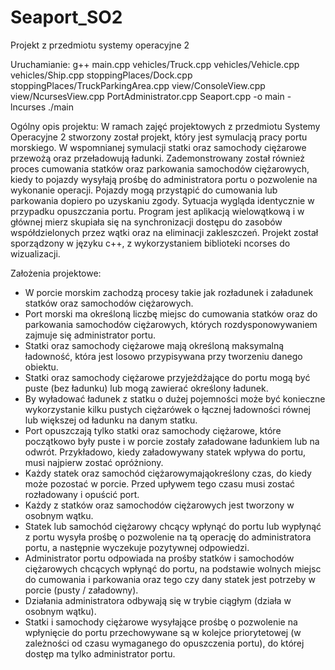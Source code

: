 # Seaport_SO2
Projekt z przedmiotu systemy operacyjne 2

Uruchamianie:
g++ main.cpp vehicles/Truck.cpp vehicles/Vehicle.cpp vehicles/Ship.cpp stoppingPlaces/Dock.cpp stoppingPlaces/TruckParkingArea.cpp view/ConsoleView.cpp view/NcursesView.cpp PortAdministrator.cpp Seaport.cpp -o main -lncurses
./main

Ogólny opis projektu:
W ramach zajęć projektowych z przedmiotu Systemy Operacyjne 2 stworzony został projekt, który jest symulacją pracy portu morskiego. W wspomnianej symulacji statki oraz samochody ciężarowe przewożą oraz przeładowują ładunki. Zademonstrowany został również proces cumowania statków oraz parkowania samochodów ciężarowych, kiedy to pojazdy wysyłają prośbę do administratora portu o pozwolenie na wykonanie operacji. Pojazdy mogą przystąpić do cumowania lub parkowania dopiero po uzyskaniu zgody. Sytuacja wygląda identycznie w przypadku opuszczania portu. Program jest aplikacją wielowątkową i w głównej mierz skupiała się na synchronizacji dostępu do zasobów współdzielonych przez wątki oraz na eliminacji zakleszczeń. Projekt został sporządzony w języku c++, z wykorzystaniem biblioteki ncorses do wizualizacji.

Założenia projektowe:
+	W porcie morskim zachodzą procesy takie jak rozładunek i załadunek statków oraz samochodów ciężarowych.
+	Port morski ma określoną liczbę miejsc do cumowania statków oraz do parkowania samochodów ciężarowych, których rozdysponowywaniem zajmuje się administrator portu.
+	Statki oraz samochody ciężarowe mają określoną maksymalną ładowność, która jest losowo przypisywana przy tworzeniu danego obiektu.
+	Statki oraz samochody ciężarowe przyjeżdżające do portu mogą być puste (bez ładunku) lub mogą zawierać określony ładunek. 
+	By wyładować ładunek z statku o dużej pojemności może być konieczne wykorzystanie kilku pustych ciężarówek o łącznej ładowności równej lub większej od ładunku na danym statku.
+	Port opuszczają tylko statki oraz samochody ciężarowe, które początkowo były puste i w porcie zostały załadowane ładunkiem lub na odwrót. Przykładowo, kiedy załadowywany statek wpływa do portu, musi najpierw zostać opróżniony.
+	Każdy statek oraz samochód ciężarowymająokreślony czas, do kiedy może pozostać w porcie. Przed upływem tego czasu musi zostać rozładowany i opuścić port.
+	Każdy z statków oraz samochodów ciężarowych jest tworzony w osobnym wątku. 
+	Statek lub samochód ciężarowy chcący wpłynąć do portu lub wypłynąć z portu wysyła prośbę o pozwolenie na tą operację do administratora portu, a następnie wyczekuje pozytywnej odpowiedzi.
+	Administrator portu odpowiada na prośby statków i samochodów ciężarowych chcących wpłynąć do portu, na podstawie wolnych miejsc do cumowania i parkowania oraz tego czy dany statek jest potrzeby w porcie (pusty / załadowny).
+	Działania administratora odbywają się w trybie ciągłym (działa w osobnym wątku).
+	Statki i samochody ciężarowe wysyłające prośbę o pozwolenie na wpłynięcie do portu przechowywane są w kolejce priorytetowej (w zależności od czasu wymaganego do opuszczenia portu), do której dostęp ma tylko administrator portu.

